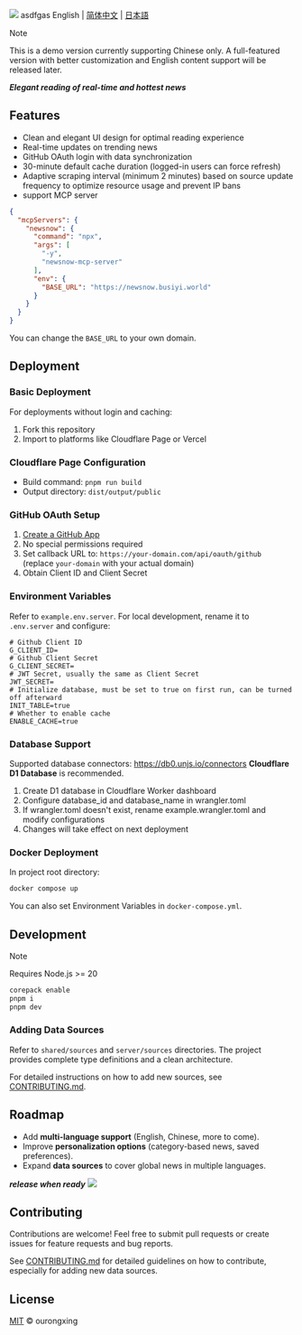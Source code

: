 ![](/public/og-image.png)
asdfgas
English | [简体中文](README.zh-CN.md) | [日本語](README.ja-JP.md)

> [!NOTE]
> This is a demo version currently supporting Chinese only. A full-featured version with better customization and English content support will be released later.

**_Elegant reading of real-time and hottest news_**

## Features

- Clean and elegant UI design for optimal reading experience
- Real-time updates on trending news
- GitHub OAuth login with data synchronization
- 30-minute default cache duration (logged-in users can force refresh)
- Adaptive scraping interval (minimum 2 minutes) based on source update frequency to optimize resource usage and prevent IP bans
- support MCP server

```json
{
  "mcpServers": {
    "newsnow": {
      "command": "npx",
      "args": [
        "-y",
        "newsnow-mcp-server"
      ],
      "env": {
        "BASE_URL": "https://newsnow.busiyi.world"
      }
    }
  }
}
```
You can change the `BASE_URL` to your own domain.

## Deployment

### Basic Deployment

For deployments without login and caching:

1. Fork this repository
2. Import to platforms like Cloudflare Page or Vercel

### Cloudflare Page Configuration

- Build command: `pnpm run build`
- Output directory: `dist/output/public`

### GitHub OAuth Setup

1. [Create a GitHub App](https://github.com/settings/applications/new)
2. No special permissions required
3. Set callback URL to: `https://your-domain.com/api/oauth/github` (replace `your-domain` with your actual domain)
4. Obtain Client ID and Client Secret

### Environment Variables

Refer to `example.env.server`. For local development, rename it to `.env.server` and configure:

```env
# Github Client ID
G_CLIENT_ID=
# Github Client Secret
G_CLIENT_SECRET=
# JWT Secret, usually the same as Client Secret
JWT_SECRET=
# Initialize database, must be set to true on first run, can be turned off afterward
INIT_TABLE=true
# Whether to enable cache
ENABLE_CACHE=true
```

### Database Support

Supported database connectors: https://db0.unjs.io/connectors
**Cloudflare D1 Database** is recommended.

1. Create D1 database in Cloudflare Worker dashboard
2. Configure database_id and database_name in wrangler.toml
3. If wrangler.toml doesn't exist, rename example.wrangler.toml and modify configurations
4. Changes will take effect on next deployment

### Docker Deployment

In project root directory:

```sh
docker compose up
```

You can also set Environment Variables in `docker-compose.yml`.

## Development

> [!Note]
> Requires Node.js >= 20

```sh
corepack enable
pnpm i
pnpm dev
```

### Adding Data Sources

Refer to `shared/sources` and `server/sources` directories. The project provides complete type definitions and a clean architecture.

For detailed instructions on how to add new sources, see [CONTRIBUTING.md](CONTRIBUTING.md).

## Roadmap

- Add **multi-language support** (English, Chinese, more to come).
- Improve **personalization options** (category-based news, saved preferences).
- Expand **data sources** to cover global news in multiple languages.

**_release when ready_**
![](https://testmnbbs.oss-cn-zhangjiakou.aliyuncs.com/pic/20250328172146_rec_.gif?x-oss-process=base_webp)

## Contributing

Contributions are welcome! Feel free to submit pull requests or create issues for feature requests and bug reports.

See [CONTRIBUTING.md](CONTRIBUTING.md) for detailed guidelines on how to contribute, especially for adding new data sources.

## License

[MIT](./LICENSE) © ourongxing
